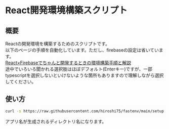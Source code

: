 # React開発環境構築スクリプト
## 概要
Reactの開発環境を構築するためのスクリプトです。  
以下のページの手順を自動化しています。ただし、firebaseの設定は省いています。  
[React×Firebaseでちゃんと開発するときの環境構築手順と解説](https://zenn.dev/tentel/articles/488dd8765fb059)  
途中でいろいろ聞かれる選択肢はほぼデフォルト(Enterキー)ですが、一部typescriptを選択しないといけないような箇所もありますので理解しながら選択してください。

## 使い方
```bash
curl -s https://raw.githubusercontent.com/hiroshi75/fastenv/main/setup.sh | bash -s -- アプリ名
```
アプリ名が生成されるディレクトリ名になります。

